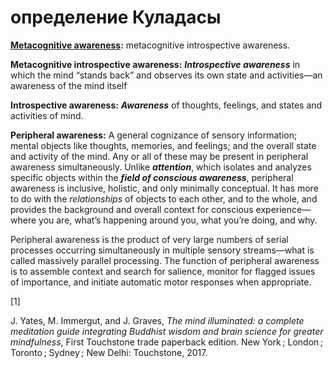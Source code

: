 # определение Куладасы
[**Metacognitive awareness**](%D0%BC%D0%B5%D1%82%D0%B0%D0%BA%D0%BE%D0%B3%D0%BD%D0%B8%D1%82%D0%B8%D0%B2%D0%BD%D0%BE%D0%B5%20%D0%BE%D1%81%D0%BE%D0%B7%D0%BD%D0%B0%D0%B2%D0%B0%D0%BD%D0%B8%D0%B5)**:** metacognitive introspective awareness.

**Metacognitive introspective awareness:** _**Introspective awareness**_ in which the mind “stands back” and observes its own state and activities—an awareness of the mind itself

**Introspective awareness:** _**Awareness**_ of thoughts, feelings, and states and activities of mind.

**Peripheral awareness:** A general cognizance of sensory information; mental objects like thoughts, memories, and feelings; and the overall state and activity of the mind. Any or all of these may be present in peripheral awareness simultaneously. Unlike _**attention**_, which isolates and analyzes specific objects within the _**field of conscious awareness**_, peripheral awareness is inclusive, holistic, and only minimally conceptual. It has more to do with the _relationships_ of objects to each other, and to the whole, and provides the background and overall context for conscious experience—where you are, what’s happening around you, what you’re doing, and why. 

Peripheral awareness is the product of very large numbers of serial processes occurring simultaneously in multiple sensory streams—what is called massively parallel processing. The function of peripheral awareness is to assemble context and search for salience, monitor for flagged issues of importance, and initiate automatic motor responses when appropriate.

\[1\]

J. Yates, M. Immergut, and J. Graves, _The mind illuminated: a complete meditation guide integrating Buddhist wisdom and brain science for greater mindfulness_, First Touchstone trade paperback edition. New York ; London ; Toronto ; Sydney ; New Delhi: Touchstone, 2017.